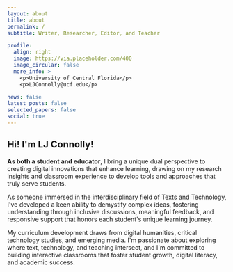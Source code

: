 ```yaml
---
layout: about
title: about
permalink: /
subtitle: Writer, Researcher, Editor, and Teacher

profile:
  align: right
  image: https://via.placeholder.com/400
  image_circular: false
  more_info: >
    <p>University of Central Florida</p>
    <p>LJConnolly@ucf.edu</p>

news: false
latest_posts: false
selected_papers: false
social: true
---
```


## Hi! I'm LJ Connolly!

**As both a student and educator**, I bring a unique dual perspective to creating digital innovations that enhance learning, drawing on my research insights and classroom experience to develop tools and approaches that truly serve students.

As someone immersed in the interdisciplinary field of Texts and Technology, I've developed a keen ability to demystify complex ideas, fostering understanding through inclusive discussions, meaningful feedback, and responsive support that honors each student's unique learning journey.

My curriculum development draws from digital humanities, critical technology studies, and emerging media. I'm passionate about exploring where text, technology, and teaching intersect, and I'm committed to building interactive classrooms that foster student growth, digital literacy, and academic success.